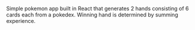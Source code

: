 Simple pokemon app  built in React that generates 2 hands consisting of 6 cards each from a pokedex. Winning hand is determined by summing experience.
